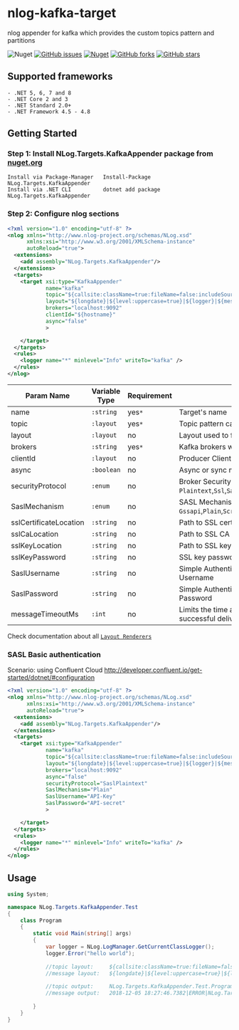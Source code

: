 # nlog-kafka-target
nlog appender for kafka which provides the custom topics pattern and partitions

![Nuget](https://img.shields.io/nuget/dt/NLog.Targets.KafkaAppender)
[![GitHub issues](https://img.shields.io/github/issues/hayrullahcansu/nlog-kafka-target)](https://github.com/hayrullahcansu/nlog-kafka-target/issues)
[![Nuget](https://img.shields.io/nuget/v/NLog.Targets.KafkaAppender)](https://www.nuget.org/packages/NLog.Targets.KafkaAppender/)
[![GitHub forks](https://img.shields.io/github/forks/hayrullahcansu/nlog-kafka-target)](https://github.com/hayrullahcansu/nlog-kafka-target/network)
[![GitHub stars](https://img.shields.io/github/stars/hayrullahcansu/nlog-kafka-target)](https://github.com/hayrullahcansu/nlog-kafka-target/stargazers)


## Supported frameworks 
```
- .NET 5, 6, 7 and 8
- .NET Core 2 and 3
- .NET Standard 2.0+
- .NET Framework 4.5 - 4.8
```

## Getting Started
### Step 1: Install NLog.Targets.KafkaAppender package from [nuget.org](https://www.nuget.org/packages/NLog.Targets.KafkaAppender/)
```
Install via Package-Manager   Install-Package NLog.Targets.KafkaAppender
Install via .NET CLI          dotnet add package NLog.Targets.KafkaAppender
```
### Step 2: Configure nlog sections

```xml
<?xml version="1.0" encoding="utf-8" ?>
<nlog xmlns="http://www.nlog-project.org/schemas/NLog.xsd"
      xmlns:xsi="http://www.w3.org/2001/XMLSchema-instance"
      autoReload="true">
  <extensions>
    <add assembly="NLog.Targets.KafkaAppender"/>
  </extensions>
  <targets>
    <target xsi:type="KafkaAppender"
            name="kafka"
            topic="${callsite:className=true:fileName=false:includeSourcePath=false:methodName=true}"
            layout="${longdate}|${level:uppercase=true}|${logger}|${message}"
            brokers="localhost:9092"
            clientId="${hostname}"
            async="false"
            >

    </target>
  </targets>
  <rules>
    <logger name="*" minlevel="Info" writeTo="kafka" />
  </rules>
</nlog>
```
| Param Name              | Variable Type | Requirement | Description                                                               | Default                                                    |
|-------------------------|---------------|-------------|---------------------------------------------------------------------------|------------------------------------------------------------|
| name                    | `:string`     |    yes`*`   | Target's name                                                             |                                                            |
| topic                   | `:layout`     |    yes`*`   | Topic pattern can be layout                                               | `${logger}`                                                |
| layout                  | `:layout`     |      no     | Layout used to format log messages.                                       | `${longdate}|${level:uppercase=true}|${logger}|${message}` |
| brokers                 | `:string`     |    yes`*`   | Kafka brokers with comma-separated                                        |                                                            |
| clientId                | `:layout`     |      no     | Producer Client Identification. Ex. `${hostname}`                         |                                                            |
| async                   | `:boolean`    |      no     | Async or sync mode                                                        | `false`                                                    |
| securityProtocol        | `:enum`       |      no     | Broker Security Protocol. Ex. `Plaintext`,`Ssl`,`SaslPlaintext`,`SaslSsl` | `plaintext`                                                |
| SaslMechanism           | `:enum`       |      no     | SASL Mechanism. Ex. `Gssapi`,`Plain`,`ScramSha256`,`ScramSha512`,`OAuthBearer` |`Gssapi` |
| sslCertificateLocation  | `:string`     |      no     | Path to SSL certificate                                                   | |
| sslCaLocation           | `:string`     |      no     | Path to SSL CA certificate                                                | |
| sslKeyLocation          | `:string`     |      no     | Path to SSL key file                                                      | |
| sslKeyPassword          | `:string`     |      no     | SSL key password                                                          | |
| SaslUsername            | `:string`     |      no     | Simple Authentication and Security Layer (SASL) Username                  | |
| SaslPassword            | `:string`     |      no     | Simple Authentication and Security Layer (SASL) Password                  | |
| messageTimeoutMs        | `:int`        |      no     | Limits the time a produced message waits for successful delivery          | |

Check documentation about all [`Layout Renderers`](https://nlog-project.org/config/?tab=layout-renderers)

### SASL Basic authentication
Scenario: using Confluent Cloud http://developer.confluent.io/get-started/dotnet/#configuration

```xml
<?xml version="1.0" encoding="utf-8" ?>
<nlog xmlns="http://www.nlog-project.org/schemas/NLog.xsd"
      xmlns:xsi="http://www.w3.org/2001/XMLSchema-instance"
      autoReload="true">
  <extensions>
    <add assembly="NLog.Targets.KafkaAppender"/>
  </extensions>
  <targets>
    <target xsi:type="KafkaAppender"
            name="kafka"
            topic="${callsite:className=true:fileName=false:includeSourcePath=false:methodName=true}"
            layout="${longdate}|${level:uppercase=true}|${logger}|${message}"
            brokers="localhost:9092"
            async="false"
            securityProtocol="SaslPlaintext"
            SaslMechanism="Plain"
            SaslUsername="API-Key"
            SaslPassword="API-secret"
            >

    </target>
  </targets>
  <rules>
    <logger name="*" minlevel="Info" writeTo="kafka" />
  </rules>
</nlog>
```

## Usage

```cs
using System;

namespace NLog.Targets.KafkaAppender.Test
{
    class Program
    {
        static void Main(string[] args)
        {
            var logger = NLog.LogManager.GetCurrentClassLogger();
            logger.Error("hello world");
            
            //topic layout:     ${callsite:className=true:fileName=false:includeSourcePath=false:methodName=true}
            //message layout:   ${longdate}|${level:uppercase=true}|${logger}|${message}
            
            //topic output:     NLog.Targets.KafkaAppender.Test.Program.Main
            //message output:   2018-12-05 18:27:46.7382|ERROR|NLog.Targets.KafkaAppender.Test.Program|hello world 
            
        }
    }
}

```
